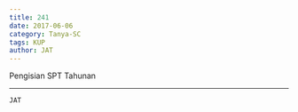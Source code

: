 ```yaml
---
title: 241
date: 2017-06-06
category: Tanya-SC
tags: KUP
author: JAT
---
```


Pengisian SPT Tahunan

---



`JAT`
